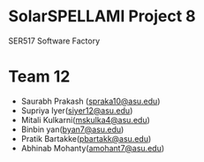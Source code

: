 # SolarSPELLAMI Project 8
SER517 Software Factory

# Team 12
* Saurabh Prakash (spraka10@asu.edu)
* Supriya Iyer(siyer12@asu.edu)
* Mitali Kulkarni(mskulka4@asu.edu)
* Binbin yan(byan7@asu.edu)
* Pratik Bartakke(pbartakk@asu.edu)
* Abhinab Mohanty(amohant7@asu.edu)
